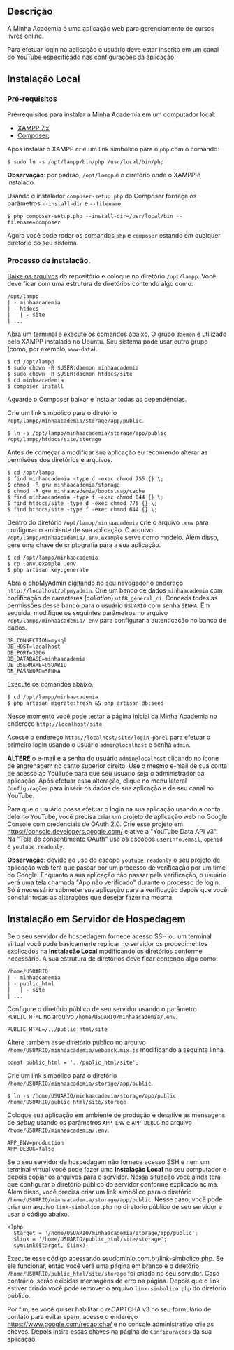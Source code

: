 ## Descrição

A Minha Academia é uma aplicação web para gerenciamento de cursos livres online.

Para efetuar login na aplicação o usuário deve estar inscrito em um canal do
YouTube especificado nas configurações da aplicação.

## Instalação Local

### Pré-requisitos
Pré-requisitos para instalar a Minha Academia em um computador local:
- [XAMPP 7.x](https://www.apachefriends.org/pt_br/index.html);
- [Composer](https://getcomposer.org/);

Após instalar o XAMPP crie um link simbólico para o `php` com o comando:
```
$ sudo ln -s /opt/lampp/bin/php /usr/local/bin/php
```

**Observação**: por padrão, `/opt/lampp` é o diretório onde o XAMPP é instalado.

Usando o instalador `composer-setup.php` do Composer forneça os parâmetros
`--install-dir` e `--filename`:
```
$ php composer-setup.php --install-dir=/usr/local/bin --filename=composer
```

Agora você pode rodar os comandos `php` e `composer` estando em qualquer
diretório do seu sistema.

### Processo de instalação.

[Baixe os arquivos](https://github.com/lcmaquino/minhaacademia/archive/main.zip)
do repositório e coloque no diretório `/opt/lampp`. Você
deve ficar com uma estrutura de diretórios contendo algo como:
```
/opt/lampp
| - minhaacademia
| - htdocs
|   | - site
| ...
```

Abra um terminal e execute os comandos abaixo. O grupo `daemon` é utilizado
pelo XAMPP instalado no Ubuntu. Seu sistema pode usar outro grupo (como, por 
exemplo, `www-data`).
```
$ cd /opt/lampp
$ sudo chown -R $USER:daemon minhaacademia
$ sudo chown -R $USER:daemon htdocs/site
$ cd minhaacademia
$ composer install
```

Aguarde o Composer baixar e instalar todas as dependências.

Crie um link simbólico para o diretório
`/opt/lampp/minhaacademia/storage/app/public`.
```
$ ln -s /opt/lampp/minhaacademia/storage/app/public /opt/lampp/htdocs/site/storage
```

Antes de começar a modificar sua aplicação eu recomendo alterar as permisões
dos diretórios e arquivos.
```
$ cd /opt/lampp
$ find minhaacademia -type d -exec chmod 755 {} \;
$ chmod -R g+w minhaacademia/storage
$ chmod -R g+w minhaacademia/bootstrap/cache
$ find minhaacademia -type f -exec chmod 644 {} \;
$ find htdocs/site -type d -exec chmod 775 {} \;
$ find htdocs/site -type f -exec chmod 644 {} \;
```

Dentro do diretório `/opt/lampp/minhaacademia` crie o arquivo `.env` para
configurar o ambiente de sua aplicação. O arquivo
`/opt/lampp/minhaacademia/.env.example` serve como modelo. Além disso,
gere uma chave de criptografia para a sua aplicação.
```
$ cd /opt/lampp/minhaacademia
$ cp .env.example .env
$ php artisan key:generate
```

Abra o phpMyAdmin digitando no seu navegador o endereço 
`http://localhost/phpmyadmin`. Crie um banco de dados `minhaacademia`
com codificação de caracteres (*collation*) `utf8_general_ci`. 
Conceda todas as permissões desse banco para o usuário `USUARIO`
com senha `SENHA`. Em seguida, modifique os seguintes parâmetros no arquivo 
`/opt/lampp/minhaacademia/.env` para configurar a autenticação no banco de
dados.
```
DB_CONNECTION=mysql
DB_HOST=localhost
DB_PORT=3306
DB_DATABASE=minhaacademia
DB_USERNAME=USUARIO
DB_PASSWORD=SENHA
```

Execute os comandos abaixo.
```
$ cd /opt/lampp/minhaacademia
$ php artisan migrate:fresh && php artisan db:seed
```

Nesse momento você pode testar a página inicial da Minha Academia 
no endereço `http://localhost/site`.

Acesse o endereço `http://localhost/site/login-panel` para efetuar o primeiro
login usando o usuário `admin@localhost` e senha `admin`.

**ALTERE** o e-mail e a senha do usuário `admin@localhost` clicando no ícone de
engrenagem no canto superior direito. Use o mesmo e-mail de sua conta de acesso
ao YouTube para que seu usuário seja o administrador da aplicação. 
Após efetuar essa alteração, clique no menu lateral `Configurações`
para inserir os dados de sua aplicação e de seu canal no YouTube.

Para que o usuário possa efetuar o login na sua aplicação usando a conta dele no
YouTube, você precisa criar um projeto de aplicação web no Google Console com
credenciais de OAuth 2.0. Crie esse projeto em
https://console.developers.google.com/ e ative a "YouTube Data API v3". Na
"Tela de consentimento OAuth" use os escopos `userinfo.email`, `openid` e
`youtube.readonly`.

**Observação**: devido ao uso do escopo `youtube.readonly` o seu projeto de
aplicação web terá que passar por um processo de verificação por um time do
Google. Enquanto a sua aplicação não passar pela verificação, o usuário verá
uma tela chamada "App não verificado" durante o processo de login. Só é
necessário submeter sua aplicação para a verificação depois que você concluir
todas as alterações que desejar fazer na mesma.

## Instalação em Servidor de Hospedagem

Se o seu servidor de hospedagem fornece acesso SSH ou um terminal virtual
você pode basicamente replicar no servidor os procedimentos explicados
na **Instalação Local** modificando os diretórios conforme necessário. A sua
estrutura de diretórios deve ficar contendo algo como:
```
/home/USUARIO
| - minhaacademia
| - public_html
|   | - site
| ...
```

Configure o diretório público de seu servidor usando o parâmetro `PUBLIC_HTML`
no arquivo `/home/USUARIO/minhaacademia/.env`.
```
PUBLIC_HTML=/../public_html/site
```

Altere também esse diretório público no arquivo
`/home/USUARIO/minhaacademia/webpack.mix.js` modificando a seguinte linha.
```
const public_html = '../public_html/site';
```

Crie um link simbólico para o diretório
`/home/USUARIO/minhaacademia/storage/app/public`.
```
$ ln -s /home/USUARIO/minhaacademia/storage/app/public /home/USUARIO/public_html/site/storage
```

Coloque sua aplicação em ambiente de produção e desative as mensagens de *debug*
usando os parâmetros `APP_ENV` e `APP_DEBUG` no arquivo
`/home/USUARIO/minhaacademia/.env`.
```
APP_ENV=production
APP_DEBUG=false
```

Se o seu servidor de hospedagem não fornece acesso SSH e nem
um terminal virtual você pode fazer uma **Instalação Local** no seu computador
e depois copiar os arquivos para o servidor. Nessa situação você ainda terá que
configurar o diretório público do servidor conforme explicado acima. Além disso,
você precisa criar um link simbólico para o diretório 
`/home/USUARIO/minhaacademia/storage/app/public`. Nesse caso, você pode criar
um arquivo `link-simbolico.php` no diretório público de seu servidor e usar o
código abaixo.
```
<?php
  $target = '/home/USUARIO/minhaacademia/storage/app/public';
  $link = '/home/USUARIO/public_html/site/storage';
  symlink($target, $link);
```

Execute esse código acessando seudominio.com.br/link-simbolico.php. Se ele funcionar,
então você verá uma página em branco e o diretório `/home/USUARIO/public_html/site/storage`
foi criado no seu servidor. Caso contrário, serão exibidas mensagens de erro na página.
Depois que o link estiver criado você pode remover o arquivo `link-simbolico.php` do 
diretório público.

Por fim, se você quiser habilitar o reCAPTCHA v3 no seu formulário de contato
para evitar spam, acesse o endereço https://www.google.com/recaptcha/ e no
console administrativo crie as chaves. Depois insira essas chaves na página de
`Configurações` da sua aplicação.
